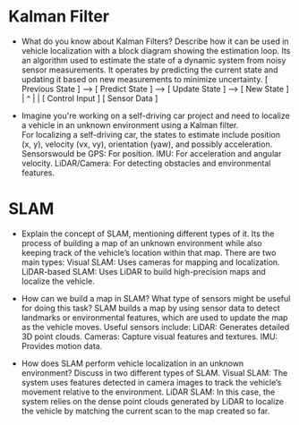 # Kalman Filter
- What do you know about Kalman Filters? Describe how it can be used in vehicle localization with a block diagram showing the estimation loop.
Its an algorithm used to estimate the state of a dynamic system from noisy sensor measurements. It operates by predicting the current state and updating it based on new measurements to minimize uncertainty.
[ Previous State ] --> [ Predict State ] --> [ Update State ] --> [ New State ]
                               |                        ^
                               |                        |
                     [ Control Input ]         [ Sensor Data ]


- Imagine you're working on a self-driving car project and need to localize a vehicle in an unknown environment using a Kalman filter.  
For localizing a self-driving car, the states to estimate include position (x, y), velocity (vx, vy), orientation (yaw), and possibly acceleration. Sensorswould be
GPS: For position.
IMU: For acceleration and angular velocity.
LiDAR/Camera: For detecting obstacles and environmental features.

# SLAM
- Explain the concept of SLAM, mentioning different types of it.
Its the process of building a map of an unknown environment while also keeping track of the vehicle’s location within that map. There are two main types:
Visual SLAM: Uses cameras for mapping and localization.
LiDAR-based SLAM: Uses LiDAR to build high-precision maps and localize the vehicle.

- How can we build a map in SLAM? What type of sensors might be useful for doing this task?
SLAM builds a map by using sensor data to detect landmarks or environmental features, which are used to update the map as the vehicle moves. Useful sensors include:
LiDAR: Generates detailed 3D point clouds.
Cameras: Capture visual features and textures.
IMU: Provides motion data.

- How does SLAM perform vehicle localization in an unknown environment? Discuss in two different types of SLAM.
Visual SLAM: The system uses features detected in camera images to track the vehicle’s movement relative to the environment.
LiDAR SLAM: In this case, the system relies on the dense point clouds generated by LiDAR to localize the vehicle by matching the current scan to the map created so far.
